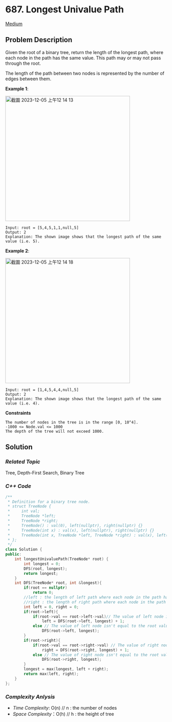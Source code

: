 # 687. Longest Univalue Path
[Medium](https://leetcode.com/problems/longest-univalue-path/description/)

## Problem Description

Given the root of a binary tree, return the length of the longest path, where each node in the path has the same value. This path may or may not pass through the root.

The length of the path between two nodes is represented by the number of edges between them.


**Example 1**:

<img width="389" alt="截圖 2023-12-05 上午12 14 13" src="https://github.com/Eddiecc06/LeetCode/assets/18256877/e45071d7-e0e9-40e8-89ec-cadb7f8d0307">

```
Input: root = [5,4,5,1,1,null,5]
Output: 2
Explanation: The shown image shows that the longest path of the same value (i.e. 5).
```
**Example 2**:

<img width="389" alt="截圖 2023-12-05 上午12 14 18" src="https://github.com/Eddiecc06/LeetCode/assets/18256877/f747c64e-9943-444f-9475-78e76062588d">

```
Input: root = [1,4,5,4,4,null,5]
Output: 2
Explanation: The shown image shows that the longest path of the same value (i.e. 4).
```

**Constraints**
```
The number of nodes in the tree is in the range [0, 10^4].
-1000 <= Node.val <= 1000
The depth of the tree will not exceed 1000.
```

## Solution

### _Related Topic_
   Tree, Depth-First Search, Binary Tree

### _C++ Code_
```cpp
/**
 * Definition for a binary tree node.
 * struct TreeNode {
 *     int val;
 *     TreeNode *left;
 *     TreeNode *right;
 *     TreeNode() : val(0), left(nullptr), right(nullptr) {}
 *     TreeNode(int x) : val(x), left(nullptr), right(nullptr) {}
 *     TreeNode(int x, TreeNode *left, TreeNode *right) : val(x), left(left), right(right) {}
 * };
 */
class Solution {
public:
    int longestUnivaluePath(TreeNode* root) {
        int longest = 0;
        DFS(root, longest);
        return longest;
    }
    int DFS(TreeNode* root, int &longest){
        if(root == nullptr)
            return 0;
        //left : the length of left path where each node in the path has the same value as the root
        //right : the length of right path where each node in the path has the same value as the root
        int left = 0, right = 0;
        if(root->left){
            if(root->val == root->left->val)// The value of left node is equal to the root value, the legnth of left path + 1
                left = DFS(root->left, longest) + 1;
            else // The value of left node isn't equal to the root value, make left be 0.
                DFS(root->left, longest);
        }
        if(root->right){
            if(root->val == root->right->val) // The value of right node is equal to the root value, the legnth of right path + 1
                right = DFS(root->right, longest) + 1;
            else // The value of right node isn't equal to the root value, make right be 0.
                DFS(root->right, longest);
        }
        longest = max(longest, left + right);
        return max(left, right);
    }
};
```

### _Complexity Anlysis_
- _Time Complexity_: O(n) // n : the number of nodes
- _Space Complexity_：O(h) // h : the height of tree
